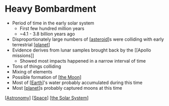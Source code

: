 # Heavy Bombardment

- Period of time in the early solar system
  - First few hundred million years
  - ~4.1 - 3.8 billion years ago
- Disproportionately large numbers of [[asteroid]]s were colliding with early terrestrial [[planet]]
- Evidence derives from lunar samples brought back by the [[Apollo missions]]
  - Showed most impacts happened in a narrow interval of time
- Tons of things colliding
- Mixing of elements
- Possible formation of [[the Moon]]
- Most of [[Earth]]'s water probably accumulated during this time
- Most [[planet]]s probably captured moons at this time

[[Astronomy]] [[Space]] [[the Solar System]]

[//begin]: # "Autogenerated link references for markdown compatibility"
[asteroid]: asteroid "Asteroid"
[planet]: planet "Planet"
[the Moon]: the-moon "The Moon"
[Earth]: earth "Earth 🜨"
[Astronomy]: astronomy "Astronomy"
[Space]: space "Space"
[the Solar System]: the-solar-system "The Solar System"
[//end]: # "Autogenerated link references"